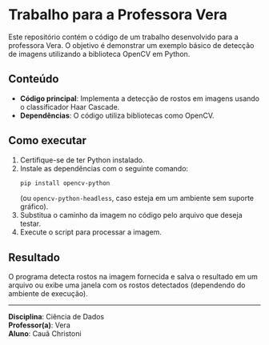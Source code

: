 # Trabalho para a Professora Vera

Este repositório contém o código de um trabalho desenvolvido para a professora Vera. O objetivo é demonstrar um exemplo básico de detecção de imagens utilizando a biblioteca OpenCV em Python.

## Conteúdo

- **Código principal**: Implementa a detecção de rostos em imagens usando o classificador Haar Cascade.
- **Dependências**: O código utiliza bibliotecas como OpenCV.

## Como executar

1. Certifique-se de ter Python instalado.
2. Instale as dependências com o seguinte comando:
   ```bash
   pip install opencv-python
   ```
   (ou `opencv-python-headless`, caso esteja em um ambiente sem suporte gráfico).
3. Substitua o caminho da imagem no código pelo arquivo que deseja testar.
4. Execute o script para processar a imagem.

## Resultado

O programa detecta rostos na imagem fornecida e salva o resultado em um arquivo ou exibe uma janela com os rostos detectados (dependendo do ambiente de execução).

---

**Disciplina**: Ciência de Dados  
**Professor(a)**: Vera  
**Aluno**: Cauã Christoni
